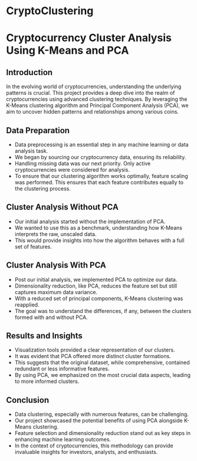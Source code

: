 # CryptoClustering
# Cryptocurrency Cluster Analysis Using K-Means and PCA

## Introduction
In the evolving world of cryptocurrencies, understanding the underlying patterns is crucial.
This project provides a deep dive into the realm of cryptocurrencies using advanced clustering techniques.
By leveraging the K-Means clustering algorithm and Principal Component Analysis (PCA),
we aim to uncover hidden patterns and relationships among various coins.

## Data Preparation

- Data preprocessing is an essential step in any machine learning or data analysis task.
- We began by sourcing our cryptocurrency data, ensuring its reliability.
- Handling missing data was our next priority. Only active cryptocurrencies were considered for analysis.
- To ensure that our clustering algorithm works optimally, feature scaling was performed.
  This ensures that each feature contributes equally to the clustering process.

## Cluster Analysis Without PCA

- Our initial analysis started without the implementation of PCA.
- We wanted to use this as a benchmark, understanding how K-Means interprets the raw, unscaled data.
- This would provide insights into how the algorithm behaves with a full set of features.

## Cluster Analysis With PCA

- Post our initial analysis, we implemented PCA to optimize our data.
- Dimensionality reduction, like PCA, reduces the feature set but still captures maximum data variance.
- With a reduced set of principal components, K-Means clustering was reapplied.
- The goal was to understand the differences, if any, between the clusters formed with and without PCA.

## Results and Insights

- Visualization tools provided a clear representation of our clusters.
- It was evident that PCA offered more distinct cluster formations.
- This suggests that the original dataset, while comprehensive, contained redundant or less informative features.
- By using PCA, we emphasized on the most crucial data aspects, leading to more informed clusters.

## Conclusion

- Data clustering, especially with numerous features, can be challenging.
- Our project showcased the potential benefits of using PCA alongside K-Means clustering.
- Feature selection and dimensionality reduction stand out as key steps in enhancing machine learning outcomes.
- In the context of cryptocurrencies, this methodology can provide invaluable insights for investors, analysts, and enthusiasts.